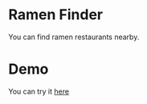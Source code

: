 # Ramen Finder
You can find ramen restaurants nearby.

# Demo
You can try it [here](https://ramen-finder.netlify.app/)

